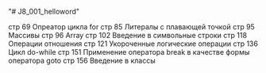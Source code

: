 "# J8_001_helloword" 

стр 69 Опреатор цикла for
стр 85 Литералы с плавающей точкой
стр 95 Массивы
стр 96 Array
стр 102 Введение в символьные строки
стр 118 Операции отношения
стр 121 Укороченные логические операции
стр 136 Цикл do-while
стр 151 Применение оператора break в качестве формы оператора goto
стр 156 Введение в классы